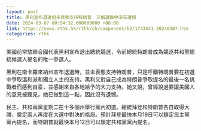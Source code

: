 ```yaml
---
layout: post
title: 黑利宣布退選但未表態支持特朗普　又稱選戰中沒有遺憾
date: 2024-03-07 00:54:32.000000000 +08:00
link: https://news.rthk.hk/rthk/ch/component/k2/1743441-20240307.htm
categories: rthk
---
```


美國前常駐聯合國代表黑利宣布退出總統競選，令前總統特朗普成為競逐共和黨總統候選人提名的唯一參選人。

黑利在南卡羅來納州宣布退選時，並未表態支持特朗普，只是呼籲特朗普要在初選中爭取溫和派和獨立人士的支持。黑利又對自己成為特朗普爭取提名的最後一名挑戰者而感到自豪，並感謝來自各地給予的大力支持。她又說，曾經說過要讓美國人的意見被聽見，她已做到這一點，因此沒有遺憾。

民主、共和兩黨星期二在十多個州舉行黨內初選。總統拜登和特朗普各自取得大勝，奠定兩人再度在大選中對決的格局。預計拜登最快本月19日可以鎖定民主黨黨內提名，而特朗普就最快本月12日可以鎖定共和黨黨內提名。
